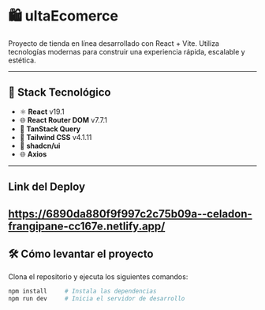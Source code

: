 # 🛍️ ultaEcomerce

Proyecto de tienda en línea desarrollado con React + Vite. Utiliza tecnologías modernas para construir una experiencia rápida, escalable y estética.

---

## 🚀 Stack Tecnológico

- ⚛️ **React** v19.1  
- 🌐 **React Router DOM** v7.7.1  
- 🔄 **TanStack Query**  
- 🎨 **Tailwind CSS** v4.1.11  
- 🧩 **shadcn/ui**  
- 🌐 **Axios**

---
## Link del Deploy
https://6890da880f9f997c2c75b09a--celadon-frangipane-cc167e.netlify.app/
---

## 🛠️ Cómo levantar el proyecto

Clona el repositorio y ejecuta los siguientes comandos:

```bash
npm install     # Instala las dependencias
npm run dev     # Inicia el servidor de desarrollo



